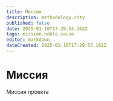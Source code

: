 ```yaml
---
title: Миссия
description: methodology.city
published: false
date: 2025-01-10T17:29:53.162Z
tags: mission,noble,cause
editor: markdown
dateCreated: 2025-01-10T17:29:53.161Z
---
```


# Миссия

Миссия проекта